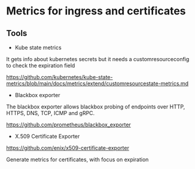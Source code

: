# Metrics for ingress and certificates

## Tools

- Kube state metrics

It gets info about kubernetes secrets but it needs a customresourceconfig to check the expiration field

<https://github.com/kubernetes/kube-state-metrics/blob/main/docs/metrics/extend/customresourcestate-metrics.md>

- Blackbox exporter

The blackbox exporter allows blackbox probing of endpoints over HTTP, HTTPS, DNS, TCP, ICMP and gRPC.

<https://github.com/prometheus/blackbox_exporter>

- X.509 Certificate Exporter

<https://github.com/enix/x509-certificate-exporter>

Generate metrics for certificates, with focus on expiration
